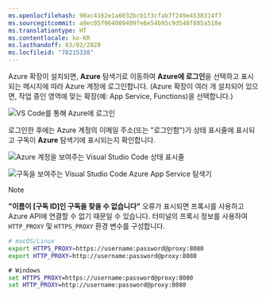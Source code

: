 ```yaml
---
ms.openlocfilehash: 90ac4162e1a6032bcb1f3cfab7f249e4538314f7
ms.sourcegitcommit: a9ec05f964009409fe6e54b95c9d548f805a518e
ms.translationtype: HT
ms.contentlocale: ko-KR
ms.lasthandoff: 03/02/2020
ms.locfileid: "78215338"
---
```

Azure 확장이 설치되면, **Azure** 탐색기로 이동하여 **Azure에 로그인**을 선택하고 표시되는 메시지에 따라 Azure 계정에 로그인합니다. (Azure 확장이 여러 개 설치되어 있으면, 작업 중인 영역에 맞는 확장(예: App Service, Functions)을 선택합니다.)

![VS Code를 통해 Azure에 로그인](../media/deploy-azure/sign-in-to-azure-through-visual-studio-code.png)

로그인한 후에는 Azure 계정의 이메일 주소(또는 "로그인함")가 상태 표시줄에 표시되고 구독이 **Azure** 탐색기에 표시되는지 확인합니다.

![Azure 계정을 보여주는 Visual Studio Code 상태 표시줄](../media/deploy-azure/azure-account-status-bar-in-visual-studio-code.png)

![구독을 보여주는 Visual Studio Code Azure App Service 탐색기](../media/deploy-azure/view-azure-subscription-in-visual-studio-code-app-service-explorer.png)

> [!NOTE]
> **"이름이 [구독 ID]인 구독을 찾을 수 없습니다"** 오류가 표시되면 프록시를 사용하고 Azure API에 연결할 수 없기 때문일 수 있습니다. 터미널의 프록시 정보를 사용하여 `HTTP_PROXY` 및 `HTTPS_PROXY` 환경 변수를 구성합니다.
>
> ```bash
> # macOS/Linux
> export HTTPS_PROXY=https://username:password@proxy:8080
> export HTTP_PROXY=http://username:password@proxy:8080
> ```
>
> ```cmd
> # Windows
> set HTTPS_PROXY=https://username:password@proxy:8080
> set HTTP_PROXY=http://username:password@proxy:8080
> ```
